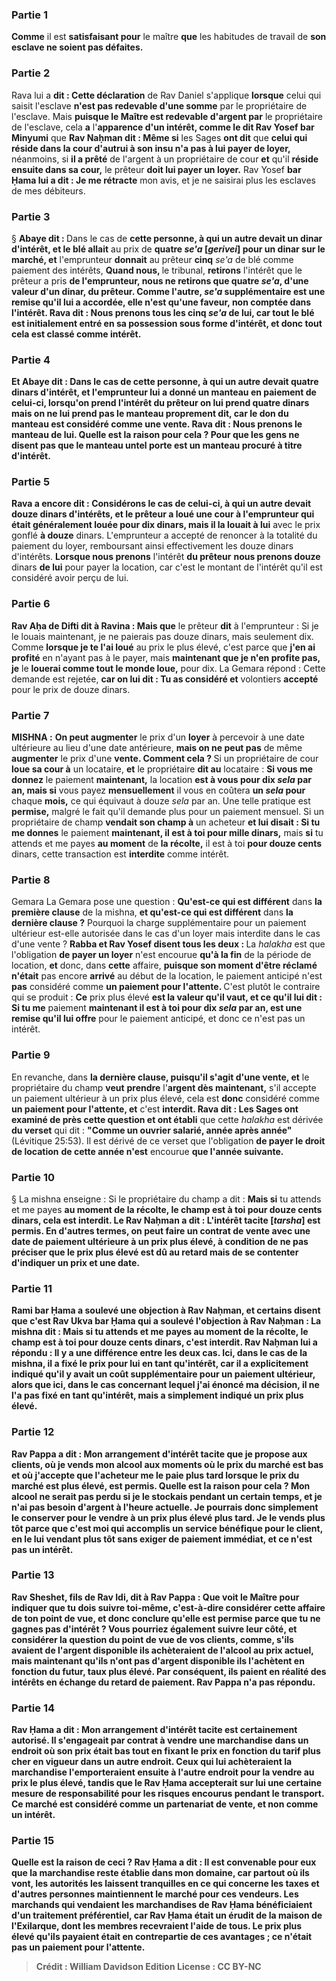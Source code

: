 
### Partie 1
<b>Comme</b> il est <b>satisfaisant pour</b> le maître <b>que</b> les habitudes de travail de <b>son esclave ne soient pas défaites.</b>

### Partie 2
Rava lui a <b>dit : Cette déclaration</b> de Rav Daniel s'applique <b>lorsque</b> celui qui saisit l'esclave <b>n'est pas redevable d'une somme</b> par le propriétaire de l'esclave. Mais <b>puisque le Maître est redevable d'argent par</b> le propriétaire de l'esclave, cela <b>a</b> l'<b>apparence d'un intérêt, comme le dit Rav Yosef bar Minyumi</b> que <b>Rav Naḥman dit : Même si</b> les Sages <b>ont dit</b> que <b>celui qui réside dans la cour d'autrui à son insu n'a pas à lui payer de loyer,</b> néanmoins, si <b>il a prêté</b> de l'argent à un propriétaire de cour <b>et</b> qu'il <b>réside ensuite dans sa cour,</b> le prêteur <b>doit lui payer un loyer.</b> Rav Yosef <b>bar Ḥama lui a dit : Je me rétracte</b> mon avis, et je ne saisirai plus les esclaves de mes débiteurs.

### Partie 3
§ <b>Abaye dit : </b> Dans le cas de <b>cette personne, à qui un autre devait un dinar d'intérêt, et le blé allait</b> au prix de <b>quatre <i>se'a</i> [<i>gerivei</i>] pour un dinar sur le marché, et</b> l'emprunteur <b>donnait</b> au prêteur <b>cinq</b> <i>se'a</i> de blé comme paiement des intérêts, <b>Quand nous, </b> le tribunal, <b>retirons</b> l'intérêt que le prêteur a pris <b>de l'emprunteur, <b>nous ne retirons</b> que <b>quatre</b> <i>se'a</i>, d'une valeur d'un dinar, <b>du prêteur. Comme <b>l'autre,</b> <i>se'a</i> supplémentaire <b>est une remise qu'il lui a accordée,</b> elle n'est qu'une faveur, non comptée dans l'intérêt. <b>Rava dit : Nous prenons</b> tous les <b>cinq</b> <i>se'a</i> <b>de lui, car</b> tout le blé <b>est initialement entré en sa possession sous forme d'intérêt,</b> et donc tout cela est classé comme intérêt.

### Partie 4
<b>Et Abaye dit : </b> Dans le cas de <b>cette personne, à qui un autre devait quatre dinars d'intérêt, et</b> l'emprunteur lui a <b>donné un manteau</b> en paiement <b>de celui-ci, lorsqu'on prend</b> l'intérêt <b>du</b> prêteur <b>on lui prend quatre</b> dinars <b>mais on ne lui prend pas le</b> manteau proprement dit,</b> car le don du manteau est considéré comme une vente. <b>Rava dit : Nous prenons le manteau de lui. Quelle est la raison</b> pour cela ? <b>Pour que</b> les gens <b>ne disent pas</b> que <b>le manteau</b> untel <b>porte est un manteau</b> procuré à titre <b>d'intérêt.</b>

### Partie 5
<b>Rava</b> a encore <b>dit :</b> Considérons le cas de <b>celui-ci, à qui un autre devait douze dinars d'intérêts, et</b> le prêteur a <b>loué une cour à</b> l'emprunteur qui était <b>généralement louée pour dix</b> dinars, <b>mais il la louait</b> à lui</b> avec le prix gonflé <b>à douze</b> dinars. L'emprunteur a accepté de renoncer à la totalité du paiement du loyer, remboursant ainsi effectivement les douze dinars d'intérêts. <b>Lorsque nous prenons</b> l'intérêt <b>du prêteur</b> <b>nous prenons douze</b> dinars <b>de lui</b> pour payer la location, car c'est le montant de l'intérêt qu'il est considéré avoir perçu de lui.

### Partie 6
<b>Rav Aḥa de Difti dit à Ravina : Mais que</b> le prêteur <b>dit</b> à l'emprunteur : Si je le louais maintenant, je ne paierais pas douze dinars, mais seulement dix. Comme <b>lorsque je te l'ai loué</b> au prix le plus élevé, c'est parce que <b>j'en ai profité</b> en n'ayant pas à le payer, mais <b>maintenant que je n'en profite pas, je</b> le <b>louerai comme tout le monde loue,</b> pour dix. La Gemara répond : Cette demande est rejetée, <b>car on lui dit : Tu as considéré et</b> volontiers <b>accepté</b> pour le prix de douze dinars.

### Partie 7
<strong>MISHNA :</strong> <b>On peut augmenter</b> le prix d'un <b>loyer</b> à percevoir à une date ultérieure au lieu d'une date antérieure, <b>mais on ne peut pas</b> de même <b>augmenter</b> le prix d'une <b>vente. Comment cela ? </b> Si un propriétaire de cour <b>loue sa cour à</b> un locataire, <b>et</b> le propriétaire <b>dit au</b> locataire : <b>Si vous me donnez</b> le paiement <b>maintenant,</b> la location <b>est à vous pour dix <i>sela</i> par an, mais si</b> vous payez <b>mensuellement</b> il vous en coûtera <b>un <i>sela</i> pour</b> chaque <b>mois,</b> ce qui équivaut à douze <i>sela</i> par an. Une telle pratique est <b>permise,</b> malgré le fait qu'il demande plus pour un paiement mensuel. Si un propriétaire de champ <b>vendait son champ à</b> un acheteur <b>et lui disait : Si tu me donnes</b> le paiement <b>maintenant, il est à toi pour mille dinars,</b> mais <b>si</b> tu attends et me payes <b>au moment</b> de <b>la récolte,</b> il est à toi <b>pour douze cents</b> dinars, cette transaction est <b>interdite</b> comme intérêt.

### Partie 8
Gemara La Gemara pose une question : <b>Qu'est-ce qui est différent</b> dans <b>la première clause</b> de la mishna, <b>et qu'est-ce qui est différent</b> dans <b>la dernière clause ?</b> Pourquoi la charge supplémentaire pour un paiement ultérieur est-elle autorisée dans le cas d'un loyer mais interdite dans le cas d'une vente ? <b>Rabba et Rav Yosef disent tous les deux : </b> La <i>halakha</i> est que l'obligation <b>de payer un loyer</b> n'est encourue <b>qu'à la fin</b> de la période de location, <b>et</b> donc, dans <b>cette</b> affaire, <b>puisque son moment d'être réclamé n'était</b> pas encore <b>arrivé</b> au début de la location, le paiement anticipé n'est <b>pas</b> considéré comme <b>un paiement pour l'attente. </b> C'est plutôt le contraire qui se produit : <b>Ce</b> prix plus élevé <b>est la valeur qu'il vaut, et ce qu'il lui dit : Si tu me</b> paiement <b>maintenant il est à toi pour dix <i>sela</i> par an, est une remise qu'il lui offre</b> pour le paiement anticipé, et donc ce n'est pas un intérêt.

### Partie 9
En revanche, dans <b>la dernière clause, puisqu'il s'agit d'une vente, et</b> le propriétaire du champ <b>veut</b> <b>prendre</b> l'<b>argent dès maintenant,</b> s'il accepte un paiement ultérieur à un prix plus élevé, cela est <b>donc</b> considéré comme <b>un paiement pour l'attente, et</b> c'est <b>interdit. Rava dit : Les Sages ont examiné de près cette question et ont établi</b> que cette <i>halakha</i> est dérivée <b>du verset</b> qui dit : <b>"Comme un ouvrier salarié, année après année"</b> (Lévitique 25:53). Il est dérivé de ce verset que l'obligation <b>de payer le droit de location</b> <b>de cette année n'est</b> encourue <b>que l'année suivante.</b>

### Partie 10
§ La mishna enseigne : Si le propriétaire du champ a dit : <b>Mais si</b> tu attends et me payes <b>au moment de <b>la récolte,</b> le champ est à toi <b>pour douze cents</b> dinars, cela est <b>interdit. Le Rav Naḥman a dit : L'intérêt tacite [<i>tarsha</i>]</b> est <b>permis.</b> En d'autres termes, on peut faire un contrat de vente avec une date de paiement ultérieure à un prix plus élevé, à condition de ne pas préciser que le prix plus élevé est dû au retard mais de se contenter d'indiquer un prix et une date.

### Partie 11
<b>Rami bar Ḥama a soulevé une objection à Rav Naḥman, et certains disent</b> que c'est <b>Rav Ukva bar Ḥama</b> qui a soulevé l'objection <b>à Rav Naḥman :</b> La mishna dit : <b>Mais si</b> tu attends et me payes <b>au moment de <b>la récolte,</b> le champ est à toi <b>pour douze cents</b> dinars, c'est <b>interdit.</b> Rav Naḥman <b>lui a répondu :</b> Il y a une différence entre les deux cas. <b>Ici,</b> dans le cas de la mishna, <b>il a fixé</b> le prix <b>pour lui</b> en tant qu'intérêt, car il a explicitement indiqué qu'il y avait un coût supplémentaire pour un paiement ultérieur, alors que <b>ici,</b> dans le cas concernant lequel j'ai énoncé ma décision, <b>il ne l'a pas fixé</b> en tant qu'intérêt, mais a simplement indiqué un prix plus élevé.

### Partie 12
<b>Rav Pappa a dit : Mon arrangement d'intérêt tacite</b> que je propose aux clients, où je vends mon alcool aux moments où le prix du marché est bas et où j'accepte que l'acheteur me le paie plus tard lorsque le prix du marché est plus élevé, est <b>permis. Quelle est la raison</b> pour cela ? <b>Mon alcool ne serait pas perdu</b> si je le stockais pendant un certain temps, <b>et je n'ai pas besoin d'argent</b> à l'heure actuelle. Je pourrais donc simplement le conserver pour le vendre à un prix plus élevé plus tard. Je le vends plus tôt parce que <b>c'est moi qui accomplis</b> un <b>service bénéfique pour le client,</b> en le lui vendant plus tôt sans exiger de paiement immédiat, et ce n'est pas un intérêt.

### Partie 13
<b>Rav Sheshet, fils de Rav Idi, dit à Rav Pappa : Que voit le Maître pour</b> indiquer que tu dois <b>suivre toi-même,</b> c'est-à-dire considérer cette affaire de ton point de vue, et donc conclure qu'elle est permise parce que tu ne gagnes pas d'intérêt ? Vous pourriez également <b>suivre leur</b> côté, et considérer la question du point de vue de vos clients, <b>comme, s'ils avaient de l'argent</b> disponible <b>ils achèteraient</b> de l'alcool <b>au</b> prix <b>actuel</b>, mais <b>maintenant qu'ils n'ont pas d'argent</b> disponible <b>ils l'achètent</b> en fonction du futur,</b> taux plus <b>élevé</b>. Par conséquent, ils paient en réalité des intérêts en échange du retard de paiement. Rav Pappa n'a pas répondu.

### Partie 14
<b>Rav Ḥama a dit : Mon arrangement d'intérêt tacite</b> est <b>certainement autorisé.</b> Il s'engageait par contrat à vendre une marchandise dans un endroit où son prix était bas tout en fixant le prix en fonction du tarif plus cher en vigueur dans un autre endroit. Ceux qui lui achèteraient la marchandise l'emporteraient ensuite à l'autre endroit pour la vendre au prix le plus élevé, tandis que le Rav Ḥama accepterait sur lui une certaine mesure de responsabilité pour les risques encourus pendant le transport. Ce marché est considéré comme un partenariat de vente, et non comme un intérêt.

### Partie 15
<b>Quelle est la raison</b> de ceci ? Rav Ḥama a dit : Il est <b>convenable pour eux</b> que la marchandise reste <b>établie dans mon domaine, car partout où ils vont,</b> les autorités les <b>laissent tranquilles</b> en ce qui concerne les <b>taxes et</b> d'autres personnes <b>maintiennent le marché pour</b> ces vendeurs. Les marchands qui vendaient les marchandises de Rav Ḥama bénéficiaient d'un traitement préférentiel, car Rav Ḥama était un érudit de la maison de l'Exilarque, dont les membres recevraient l'aide de tous. Le prix plus élevé qu'ils payaient était en contrepartie de ces avantages ; ce n'était pas un paiement pour l'attente.

>Crédit : William Davidson Edition
>License : CC BY-NC